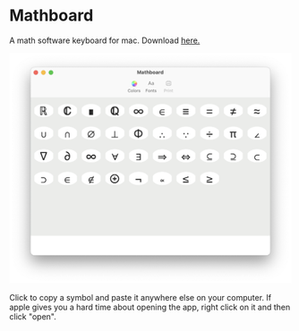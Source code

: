 # Mathboard
A math software keyboard for mac. Download [here.](https://github.com/rosedalerk/Mathboard/releases)


![Mathboard Pre-alpha](https://github.com/rosedalerk/Mathboard/blob/main/Mathboard%20Pre-alpha.png)

Click to copy a symbol and paste it anywhere else on your computer. If apple gives you a hard time about opening the app, right click on it and then click "open".
